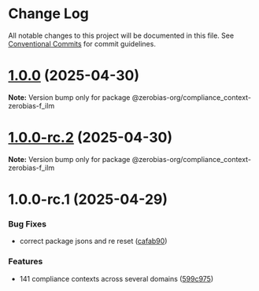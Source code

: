 # Change Log

All notable changes to this project will be documented in this file.
See [Conventional Commits](https://conventionalcommits.org) for commit guidelines.

# [1.0.0](https://github.com/zerobias-org/compliance_context/compare/@zerobias-org/compliance_context-zerobias-f_ilm@1.0.0-rc.2...@zerobias-org/compliance_context-zerobias-f_ilm@1.0.0) (2025-04-30)

**Note:** Version bump only for package @zerobias-org/compliance_context-zerobias-f_ilm





# [1.0.0-rc.2](https://github.com/zerobias-org/compliance_context/compare/@zerobias-org/compliance_context-zerobias-f_ilm@1.0.0-rc.1...@zerobias-org/compliance_context-zerobias-f_ilm@1.0.0-rc.2) (2025-04-30)

**Note:** Version bump only for package @zerobias-org/compliance_context-zerobias-f_ilm





# 1.0.0-rc.1 (2025-04-29)


### Bug Fixes

* correct package jsons and re reset ([cafab90](https://github.com/zerobias-org/compliance_context/commit/cafab90b3771e45ffeefa4ea2dca415266baa99f))


### Features

* 141 compliance contexts across several domains ([599c975](https://github.com/zerobias-org/compliance_context/commit/599c975fcf3da5bbfffe4113c7f5f793e5231e68))
